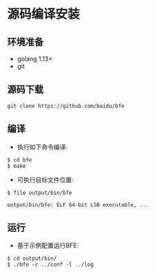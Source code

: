# 源码编译安装

## 环境准备
- golang 1.13+
- git

## 源码下载
```
git clone https://github.com/baidu/bfe
```

## 编译
- 执行如下命令编译:

```
$ cd bfe
$ make
```

- 可执行目标文件位置:

```
$ file output/bin/bfe

output/bin/bfe: ELF 64-bit LSB executable, ...
```

## 运行

- 基于示例配置运行BFE:

```
$ cd output/bin/
$ ./bfe -c ../conf -l ../log
```
